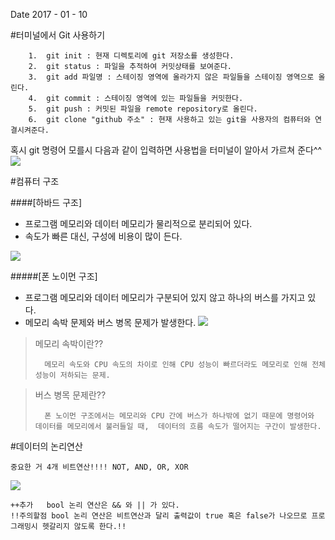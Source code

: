 Date 2017 - 01 - 10


#터미널에서 Git 사용하기

	
		1.  git init : 현재 디렉토리에 git 저장소를 생성한다.
		2. 	git status : 파일을 추적하여 커밋상태를 보여준다.
		3.	git add 파일명 : 스테이징 영역에 올라가지 않은 파일들을 스테이징 영역으로 올린다.
		4.	git commit : 스테이징 영역에 있는 파일들을 커밋한다.
		5.	git push : 커밋된 파일을 remote repository로 올린다.
		6.	git clone "github 주소" : 현재 사용하고 있는 git을 사용자의 컴퓨터와 연결시켜준다. 

혹시 git 명령어 모를시 다음과 같이 입력하면 사용법을 터미널이 알아서 가르쳐 준다^^
![](http://cfile2.uf.tistory.com/image/236E863D525B89472DA15D)


#컴퓨터 구조
	
####[하바드 구조]

- 프로그램 메모리와 데이터 메모리가 물리적으로 분리되어 있다.
- 속도가 빠른 대신, 구성에 비용이 많이 든다.

![](http://cfile7.uf.tistory.com/image/2616DC3E52C1B00515726A)


#####[폰 노이먼 구조]
  
- 	프로그램 메모리와 데이터 메모리가 구분되어 있지 않고 하나의 버스를 가지고 있다.
- 	메모리 속박 문제와 버스 병목 문제가 발생한다.
![](http://cfs10.tistory.com/image/26/tistory/2009/01/04/20/01/496096ef035d5)

    
> 메모리 속박이란??
> 
>       메모리 속도와 CPU 속도의 차이로 인해 CPU 성능이 빠르더라도 메모리로 인해 전체 성능이 저하되는 문제. 


> 버스 병목 문제란??
>  
>       폰 노이먼 구조에서는 메모리와 CPU 간에 버스가 하나밖에 없기 때문에 명령어와 데이터를 메모리에서 불러들일 때,  데이터의 흐름 속도가 떨어지는 구간이 발생한다.



		


#데이터의 논리연산	 

    중요한 거 4개 비트연산!!!! NOT, AND, OR, XOR

![](http://cfile8.uf.tistory.com/image/181969044BEC0538029E29)

    ++추가   bool 논리 연산은 && 와 || 가 있다. 
    !!주의할점 bool 논리 연산은 비트연산과 달리 출력값이 true 혹은 false가 나오므로 프로그래밍시 헷갈리지 않도록 한다.!!   







